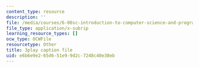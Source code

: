 ```yaml
---
content_type: resource
description: ''
file: /media/courses/6-00sc-introduction-to-computer-science-and-programming-spring-2011/e6b6e9e265d651e99d2c7248c40e38eb_FBKxrPEeCSU.vtt
file_type: application/x-subrip
learning_resource_types: []
ocw_type: OCWFile
resourcetype: Other
title: 3play caption file
uid: e6b6e9e2-65d6-51e9-9d2c-7248c40e38eb
---
```

